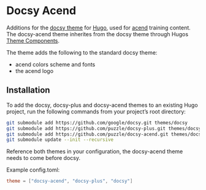 # Docsy Acend

Additions for the [docsy theme](https://github.com/google/docsy) for [Hugo](https://gohugo.io/), used for [acend](https://acend.ch) training content.
The docsy-acend theme inherites from the docsy theme through Hugos [Theme Components](https://gohugo.io/hugo-modules/theme-components/).

The theme adds the following to the standard docsy theme:

* acend colors scheme and fonts
* the acend logo

## Installation

To add the docsy, docsy-plus and docsy-acend themes to an existing Hugo project, run the following commands from your project’s root directory:

```sh
git submodule add https://github.com/google/docsy.git themes/docsy
git submodule add https://github.com/puzzle/docsy-plus.git themes/docsy-plus
git submodule add https://github.com/puzzle/docsy-acend.git themes/docsy-acend
git submodule update --init --recursive
```

Reference both themes in your configuration, the docsy-acend theme needs to come before docsy.

Example config.toml:

```toml
theme = ["docsy-acend", "docsy-plus", "docsy"]
```
